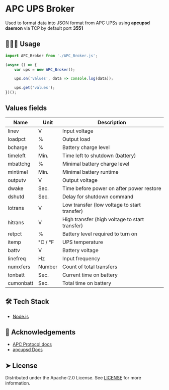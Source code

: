 # APC UPS Broker

Used to format data into JSON format from APC UPSs using **apcupsd daemon** via TCP by default port **3551**

## 🧑🏻‍💻 Usage
```js
import APC_Broker from './APC_Broker.js';

(async () => {
    var ups = new APC_Broker();

    ups.on('values', data => console.log(data));

    ups.get('values');
})();
```



## Values fields
| Name| Unit| Description
| -------- | -------- | -------- |
| linev | V | Input voltage
| loadpct | % | Output load
| bcharge | % | Battery charge level
| timeleft | Min. | Time left to shutdown (battery)
| mbattchg | % | Minimal battery charge level
| mintimel | Min. | Minimal battery runtime
| outputv | V | Output voltage
| dwake | Sec. | Time before power on after power restore
| dshutd | Sec. | Delay for shutdown command
| lotrans | V | Low transfer (low voltage to start transfer)
| hitrans | V | High transfer (high voltage to start transfer)
| retpct | % | Battery level required to turn on
| itemp | °C / °F | UPS temperature
| battv | V | Battery voltage
| linefreq | Hz | Input frequency
| numxfers | Number | Count of total transfers
| tonbatt | Sec. | Current time on battery
| cumonbatt | Sec. | Total time on battery
        

## 🛠️ Tech Stack
- [Node.js](https://nodejs.org/)

## 🙇 Acknowledgements      
- [APC Protocol docs](https://networkupstools.org/protocols/apcsmart.html)
- [apcupsd Docs](https://wiki.debian.org/apcupsd)
        
 
## ➤ License
Distributed under the Apache-2.0 License. See [LICENSE](LICENSE) for more information.
        
